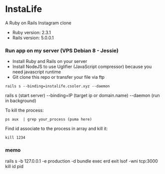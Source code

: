 # InstaLife
A Ruby on Rails Instagram clone

- Ruby version: 2.3.1
- Rails version: 5.0.0.1

### Run app on my server (VPS Debian 8 - Jessie)
- Install Ruby and Rails on your server
- Install NodeJS to use Uglifier (JavaScript compressor) because you need javascript runtime
- Git clone this repo or transfer your file via ftp

```
rails s --binding=instalife.csoler.xyz --daemon
```
rails s (start server) --binding=IP (target ip or domain.name) --daemon (run in background)

To kill the process:
```
ps aux  | grep your_process (puma here)
```
Find id associate to the process in array and kill it:
```
kill 1234
```

### memo

rails s -b 127.0.0.1 -e production -d
bundle exec erd
exit
lsof -wni tcp:3000
kill id pid

